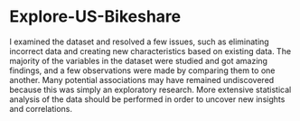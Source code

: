 # Explore-US-Bikeshare
I examined the dataset and resolved a few issues, such as eliminating 
incorrect data and creating new characteristics based on existing data. 
The majority of the variables in the dataset were studied and got 
amazing findings, and a few observations were made by comparing 
them to one another. Many potential associations may have remained 
undiscovered because this was simply an exploratory research. More 
extensive statistical analysis of the data should be performed in order 
to uncover new insights and correlations.
